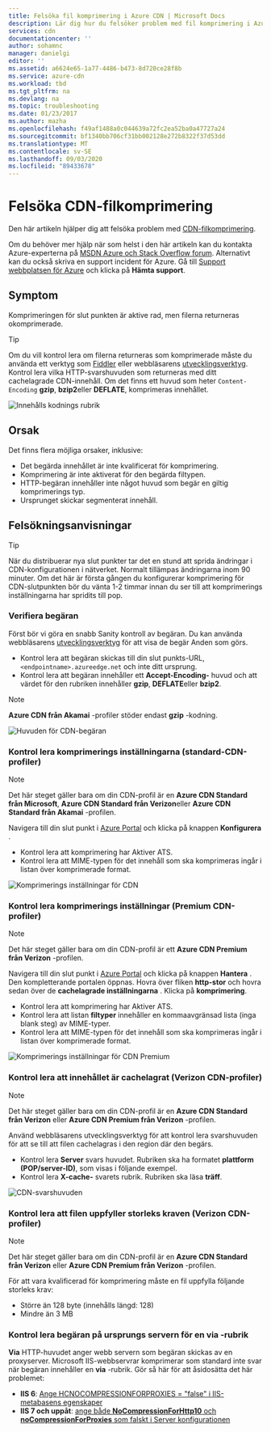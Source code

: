 ```yaml
---
title: Felsöka fil komprimering i Azure CDN | Microsoft Docs
description: Lär dig hur du felsöker problem med fil komprimering i Azure Content Delivery Network. Den här artikeln beskriver flera möjliga orsaker.
services: cdn
documentationcenter: ''
author: sohamnc
manager: danielgi
editor: ''
ms.assetid: a6624e65-1a77-4486-b473-8d720ce28f8b
ms.service: azure-cdn
ms.workload: tbd
ms.tgt_pltfrm: na
ms.devlang: na
ms.topic: troubleshooting
ms.date: 01/23/2017
ms.author: mazha
ms.openlocfilehash: f49af1488a0c044639a72fc2ea52ba0a47727a24
ms.sourcegitcommit: bf1340bb706cf31bb002128e272b8322f37d53dd
ms.translationtype: MT
ms.contentlocale: sv-SE
ms.lasthandoff: 09/03/2020
ms.locfileid: "89433678"
---
```

# <a name="troubleshooting-cdn-file-compression"></a>Felsöka CDN-filkomprimering
Den här artikeln hjälper dig att felsöka problem med [CDN-filkomprimering](cdn-improve-performance.md).

Om du behöver mer hjälp när som helst i den här artikeln kan du kontakta Azure-experterna på [MSDN Azure och Stack Overflow forum](https://azure.microsoft.com/support/forums/). Alternativt kan du också skriva en support incident för Azure. Gå till [Support webbplatsen för Azure](https://azure.microsoft.com/support/options/) och klicka på **Hämta support**.

## <a name="symptom"></a>Symptom
Komprimeringen för slut punkten är aktive rad, men filerna returneras okomprimerade.

> [!TIP]
> Om du vill kontrol lera om filerna returneras som komprimerade måste du använda ett verktyg som [Fiddler](https://www.telerik.com/fiddler) eller webbläsarens [utvecklingsverktyg](https://developer.microsoft.com/microsoft-edge/platform/documentation/f12-devtools-guide/).  Kontrol lera vilka HTTP-svarshuvuden som returneras med ditt cachelagrade CDN-innehåll.  Om det finns ett huvud som heter `Content-Encoding` **gzip**, **bzip2**eller **DEFLATE**, komprimeras innehållet.
> 
> ![Innehålls kodnings rubrik](./media/cdn-troubleshoot-compression/cdn-content-header.png)
> 
> 

## <a name="cause"></a>Orsak
Det finns flera möjliga orsaker, inklusive:

* Det begärda innehållet är inte kvalificerat för komprimering.
* Komprimering är inte aktiverat för den begärda filtypen.
* HTTP-begäran innehåller inte något huvud som begär en giltig komprimerings typ.
* Ursprunget skickar segmenterat innehåll.

## <a name="troubleshooting-steps"></a>Felsökningsanvisningar
> [!TIP]
> När du distribuerar nya slut punkter tar det en stund att sprida ändringar i CDN-konfigurationen i nätverket.  Normalt tillämpas ändringarna inom 90 minuter.  Om det här är första gången du konfigurerar komprimering för CDN-slutpunkten bör du vänta 1-2 timmar innan du ser till att komprimerings inställningarna har spridits till pop. 
> 
> 

### <a name="verify-the-request"></a>Verifiera begäran
Först bör vi göra en snabb Sanity kontroll av begäran.  Du kan använda webbläsarens [utvecklingsverktyg](https://developer.microsoft.com/microsoft-edge/platform/documentation/f12-devtools-guide/) för att visa de begär Anden som görs.

* Kontrol lera att begäran skickas till din slut punkts-URL, `<endpointname>.azureedge.net` och inte ditt ursprung.
* Kontrol lera att begäran innehåller ett **Accept-Encoding-** huvud och att värdet för den rubriken innehåller **gzip**, **DEFLATE**eller **bzip2**.

> [!NOTE]
> **Azure CDN från Akamai** -profiler stöder endast **gzip** -kodning.
> 
> 

![Huvuden för CDN-begäran](./media/cdn-troubleshoot-compression/cdn-request-headers.png)

### <a name="verify-compression-settings-standard-cdn-profiles"></a>Kontrol lera komprimerings inställningarna (standard-CDN-profiler)
> [!NOTE]
> Det här steget gäller bara om din CDN-profil är en **Azure CDN Standard från Microsoft**, **Azure CDN Standard från Verizon**eller **Azure CDN Standard från Akamai** -profilen. 
> 
> 

Navigera till din slut punkt i [Azure Portal](https://portal.azure.com) och klicka på knappen **Konfigurera** .

* Kontrol lera att komprimering har Aktiver ATS.
* Kontrol lera att MIME-typen för det innehåll som ska komprimeras ingår i listan över komprimerade format.

![Komprimerings inställningar för CDN](./media/cdn-troubleshoot-compression/cdn-compression-settings.png)

### <a name="verify-compression-settings-premium-cdn-profiles"></a>Kontrol lera komprimerings inställningar (Premium CDN-profiler)
> [!NOTE]
> Det här steget gäller bara om din CDN-profil är ett **Azure CDN Premium från Verizon** -profilen.
> 
> 

Navigera till din slut punkt i [Azure Portal](https://portal.azure.com) och klicka på knappen **Hantera** .  Den kompletterande portalen öppnas.  Hovra över fliken **http-stor** och hovra sedan över de **cachelagrade inställningarna** .  Klicka på **komprimering**. 

* Kontrol lera att komprimering har Aktiver ATS.
* Kontrol lera att listan **filtyper** innehåller en kommaavgränsad lista (inga blank steg) av MIME-typer.
* Kontrol lera att MIME-typen för det innehåll som ska komprimeras ingår i listan över komprimerade format.

![Komprimerings inställningar för CDN Premium](./media/cdn-troubleshoot-compression/cdn-compression-settings-premium.png)

### <a name="verify-the-content-is-cached-verizon-cdn-profiles"></a>Kontrol lera att innehållet är cachelagrat (Verizon CDN-profiler)
> [!NOTE]
> Det här steget gäller bara om din CDN-profil är en **Azure CDN Standard från Verizon** eller **Azure CDN Premium från Verizon** -profilen.
> 
> 

Använd webbläsarens utvecklingsverktyg för att kontrol lera svarshuvuden för att se till att filen cachelagras i den region där den begärs.

* Kontrol lera **Server** svars huvudet.  Rubriken ska ha formatet **plattform (POP/server-ID)**, som visas i följande exempel.
* Kontrol lera **X-cache-** svarets rubrik.  Rubriken ska läsa **träff**.  

![CDN-svarshuvuden](./media/cdn-troubleshoot-compression/cdn-response-headers.png)

### <a name="verify-the-file-meets-the-size-requirements-verizon-cdn-profiles"></a>Kontrol lera att filen uppfyller storleks kraven (Verizon CDN-profiler)
> [!NOTE]
> Det här steget gäller bara om din CDN-profil är en **Azure CDN Standard från Verizon** eller **Azure CDN Premium från Verizon** -profilen.
> 
> 

För att vara kvalificerad för komprimering måste en fil uppfylla följande storleks krav:

* Större än 128 byte (innehålls längd: 128)
* Mindre än 3 MB

### <a name="check-the-request-at-the-origin-server-for-a-via-header"></a>Kontrol lera begäran på ursprungs servern för en **via** -rubrik
**Via** HTTP-huvudet anger webb servern som begäran skickas av en proxyserver.  Microsoft IIS-webbservrar komprimerar som standard inte svar när begäran innehåller en **via** -rubrik.  Gör så här för att åsidosätta det här problemet:

* **IIS 6**: [Ange HCNOCOMPRESSIONFORPROXIES = "false" i IIS-metabasens egenskaper](/previous-versions/iis/6.0-sdk/ms525390(v=vs.90))
* **IIS 7 och uppåt**: [ange både **NoCompressionForHttp10** och **noCompressionForProxies** som falskt i Server konfigurationen](https://www.iis.net/configreference/system.webserver/httpcompression)

